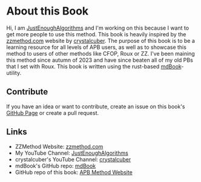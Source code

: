 # About this Book
Hi, I am [JustEnoughAlgorithms](https://www.youtube.com/@justenoughalgorithms) and I'm working on this because I want to get more people to use this method. This book is heavily inspired by the [zzmethod.com](https://zzmethod.com) website by [crystalcuber](https://www.youtube.com/@crystalcuber).
The purpose of this book is to be a learning resource for all levels of APB users, as well as to showcase this method to users of other methods like CFOP, Roux or ZZ. I've been maining this method since autumn of 2023 and have since beaten all of my old PBs that I set with Roux.
This book is written using the rust-based [mdBook](https://github.com/rust-lang/mdBook)-utility.
## Contribute
If you have an idea or want to contribute, create an issue on this book's [GitHub Page](https://github.com/Phalentin/APB-Method-Website) or create a pull request.

## Links
- ZZMethod Website: [zzmethod.com](https://www.zzmethod.com/)
- My YouTube Channel: [JustEnoughAlgorithms](https://www.youtube.com/@justenoughalgorithms)
- crystalcuber's YouTube Channel: [crystalcuber](https://www.youtube.com/@crystalcuber)
- mdBook's GitHub repo: [mdBook](https://github.com/rust-lang/mdBook)
- GitHub repo of this book: [APB Method Website](https://github.com/Phalentin/APB-Method-Website)